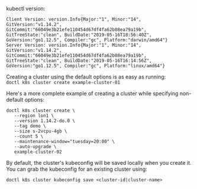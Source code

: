 kubectl version:
```
Client Version: version.Info{Major:"1", Minor:"14", GitVersion:"v1.14.2", GitCommit:"66049e3b21efe110454d67df4fa62b08ea79a19b", GitTreeState:"clean", BuildDate:"2019-05-16T18:56:40Z", GoVersion:"go1.12.5", Compiler:"gc", Platform:"darwin/amd64"}
Server Version: version.Info{Major:"1", Minor:"14", GitVersion:"v1.14.2", GitCommit:"66049e3b21efe110454d67df4fa62b08ea79a19b", GitTreeState:"clean", BuildDate:"2019-05-16T16:14:56Z", GoVersion:"go1.12.5", Compiler:"gc", Platform:"linux/amd64"}

```


Creating a cluster using the default options is as easy as running:  
` doctl k8s cluster create example-cluster-01 `

Here's a more complete example of creating a cluster while specifying non-default options:  
```
doctl k8s cluster create \
   --region lon1 \
   --version 1.14.2-do.0 \
   --tag demo \
   --size s-2vcpu-4gb \
   --count 5 \
   --maintenance-window="tuesday=20:00" \
   --auto-upgrade \
   example-cluster-02

```

By default, the cluster's kubeconfig will be saved locally when you create it. You can grab the kubeconfig for an existing cluster using:  
```
doctl k8s cluster kubeconfig save <cluster-id|cluster-name>
```

